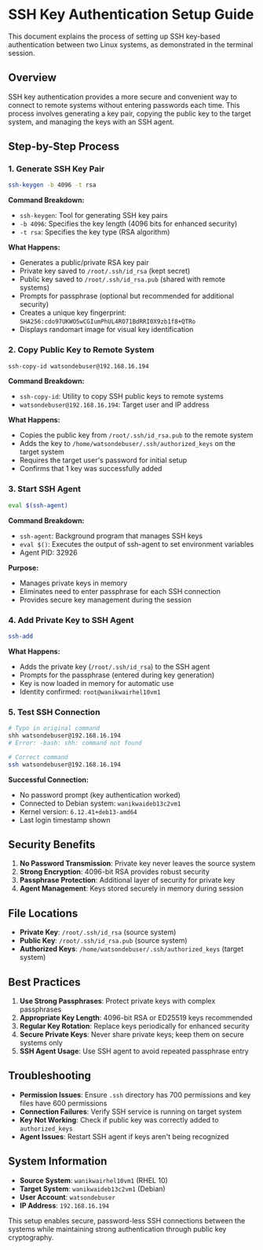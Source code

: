 # SSH Key Authentication Setup Guide

This document explains the process of setting up SSH key-based authentication between two Linux systems, as demonstrated in the terminal session.

## Overview

SSH key authentication provides a more secure and convenient way to connect to remote systems without entering passwords each time. This process involves generating a key pair, copying the public key to the target system, and managing the keys with an SSH agent.

## Step-by-Step Process

### 1. Generate SSH Key Pair

```bash
ssh-keygen -b 4096 -t rsa
```

**Command Breakdown:**
- `ssh-keygen`: Tool for generating SSH key pairs
- `-b 4096`: Specifies the key length (4096 bits for enhanced security)
- `-t rsa`: Specifies the key type (RSA algorithm)

**What Happens:**
- Generates a public/private RSA key pair
- Private key saved to `/root/.ssh/id_rsa` (kept secret)
- Public key saved to `/root/.ssh/id_rsa.pub` (shared with remote systems)
- Prompts for passphrase (optional but recommended for additional security)
- Creates a unique key fingerprint: `SHA256:cdo97UKWO5wCGIumPhUL4RO71BdRRI0X9zb1f8+QTRo`
- Displays randomart image for visual key identification

### 2. Copy Public Key to Remote System

```bash
ssh-copy-id watsondebuser@192.168.16.194
```

**Command Breakdown:**
- `ssh-copy-id`: Utility to copy SSH public keys to remote systems
- `watsondebuser@192.168.16.194`: Target user and IP address

**What Happens:**
- Copies the public key from `/root/.ssh/id_rsa.pub` to the remote system
- Adds the key to `/home/watsondebuser/.ssh/authorized_keys` on the target system
- Requires the target user's password for initial setup
- Confirms that 1 key was successfully added

### 3. Start SSH Agent

```bash
eval $(ssh-agent)
```

**Command Breakdown:**
- `ssh-agent`: Background program that manages SSH keys
- `eval $()`: Executes the output of ssh-agent to set environment variables
- Agent PID: 32926

**Purpose:**
- Manages private keys in memory
- Eliminates need to enter passphrase for each SSH connection
- Provides secure key management during the session

### 4. Add Private Key to SSH Agent

```bash
ssh-add
```

**What Happens:**
- Adds the private key (`/root/.ssh/id_rsa`) to the SSH agent
- Prompts for the passphrase (entered during key generation)
- Key is now loaded in memory for automatic use
- Identity confirmed: `root@wanikwairhel10vm1`

### 5. Test SSH Connection

```bash
# Typo in original command
shh watsondebuser@192.168.16.194
# Error: -bash: shh: command not found

# Correct command
ssh watsondebuser@192.168.16.194
```

**Successful Connection:**
- No password prompt (key authentication worked)
- Connected to Debian system: `wanikwaideb13c2vm1`
- Kernel version: `6.12.41+deb13-amd64`
- Last login timestamp shown

## Security Benefits

1. **No Password Transmission**: Private key never leaves the source system
2. **Strong Encryption**: 4096-bit RSA provides robust security
3. **Passphrase Protection**: Additional layer of security for private key
4. **Agent Management**: Keys stored securely in memory during session

## File Locations

- **Private Key**: `/root/.ssh/id_rsa` (source system)
- **Public Key**: `/root/.ssh/id_rsa.pub` (source system)
- **Authorized Keys**: `/home/watsondebuser/.ssh/authorized_keys` (target system)

## Best Practices

1. **Use Strong Passphrases**: Protect private keys with complex passphrases
2. **Appropriate Key Length**: 4096-bit RSA or ED25519 keys recommended
3. **Regular Key Rotation**: Replace keys periodically for enhanced security
4. **Secure Private Keys**: Never share private keys; keep them on secure systems only
5. **SSH Agent Usage**: Use SSH agent to avoid repeated passphrase entry

## Troubleshooting

- **Permission Issues**: Ensure `.ssh` directory has 700 permissions and key files have 600 permissions
- **Connection Failures**: Verify SSH service is running on target system
- **Key Not Working**: Check if public key was correctly added to `authorized_keys`
- **Agent Issues**: Restart SSH agent if keys aren't being recognized

## System Information

- **Source System**: `wanikwairhel10vm1` (RHEL 10)
- **Target System**: `wanikwaideb13c2vm1` (Debian)
- **User Account**: `watsondebuser`
- **IP Address**: `192.168.16.194`

This setup enables secure, password-less SSH connections between the systems while maintaining strong authentication through public key cryptography.
